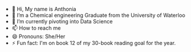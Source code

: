 - 👋 Hi, My name is Anthonia
- 👀 I’m a Chemical engineering Graduate from the University of Waterloo
- 🌱 I’m currently pivoting into Data Science
- 📫 How to reach me 
- 😄 Pronouns: She/Her
- ⚡ Fun fact: I'm on book 12 of my 30-book reading goal for the year.

<!---
aobyron/aobyron is a ✨ special ✨ repository because its `README.md` (this file) appears on your GitHub profile.
You can click the Preview link to take a look at your changes.
--->
